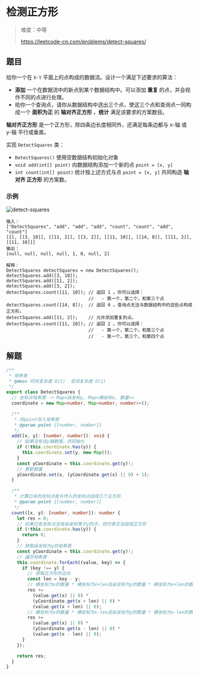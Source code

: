# 检测正方形

> 难度：中等
>
> https://leetcode-cn.com/problems/detect-squares/

## 题目

给你一个在 `X-Y` 平面上的点构成的数据流。设计一个满足下述要求的算法：

- **添加** 一个在数据流中的新点到某个数据结构中。可以添加 **重复** 的点，并会视
  作不同的点进行处理。
- 给你一个查询点，请你从数据结构中选出三个点，使这三个点和查询点一同构成一个
  **面积为正** 的 **轴对齐正方形** ，**统计** 满足该要求的方案数目。

**轴对齐正方形** 是一个正方形，除四条边长度相同外，还满足每条边都与 x-轴 或 y-轴
平行或垂直。

实现 `DetectSquares` 类：

- `DetectSquares()` 使用空数据结构初始化对象
- `void add(int[] point)` 向数据结构添加一个新的点 `point = [x, y]`
- `int count(int[] point)` 统计按上述方式与点 `point = [x, y]` 共同构造 **轴对齐
  正方形** 的方案数。

### 示例

![detect-squares](https://user-images.githubusercontent.com/54696834/159102056-1f78a9b2-14ca-4416-9b54-69581e5bc29d.png)

```
输入：
["DetectSquares", "add", "add", "add", "count", "count", "add", "count"]
[[], [[3, 10]], [[11, 2]], [[3, 2]], [[11, 10]], [[14, 8]], [[11, 2]], [[11, 10]]]
输出：
[null, null, null, null, 1, 0, null, 2]

解释：
DetectSquares detectSquares = new DetectSquares();
detectSquares.add([3, 10]);
detectSquares.add([11, 2]);
detectSquares.add([3, 2]);
detectSquares.count([11, 10]); // 返回 1 。你可以选择：
                               //   - 第一个，第二个，和第三个点
detectSquares.count([14, 8]);  // 返回 0 。查询点无法与数据结构中的这些点构成正方形。
detectSquares.add([11, 2]);    // 允许添加重复的点。
detectSquares.count([11, 10]); // 返回 2 。你可以选择：
                               //   - 第一个，第二个，和第三个点
                               //   - 第一个，第三个，和第四个点
```

## 解题

```typescript
/**
 * 哈希表
 * @desc 时间复杂度 O(1)  空间复杂度 O(1)
 */
export class DetectSquares {
  // 坐标点哈希表 -> Map<纵坐标y, Map<横坐标x, 数量>>
  coordinate = new Map<number, Map<number, number>>();

  /**
   * 将point存入哈希表
   * @param point {[number, number]}
   */
  add([x, y]: [number, number]): void {
    // 如果没有该y轴数据，则初始化
    if (!this.coordinate.has(y)) {
      this.coordinate.set(y, new Map());
    }
    const yCoordinate = this.coordinate.get(y)!;
    // 更新数量
    yCoordinate.set(x, (yCoordinate.get(x) || 0) + 1);
  }

  /**
   * 计算已有的坐标点能与传入的坐标点组成几个正方形
   * @param point {[number, number]}
   */
  count([x, y]: [number, number]): number {
    let res = 0;
    // 如果已有坐标点没有纵坐标等于y的点，则代表无法组成正方形
    if (!this.coordinate.has(y)) {
      return 0;
    }
    // 获取纵坐标为y的哈希表
    const yCoordinate = this.coordinate.get(y)!;
    // 遍历哈希表
    this.coordinate.forEach((value, key) => {
      if (key !== y) {
        // 获取正方形的边长
        const len = key - y;
        // 横坐标为x的数量 * 横坐标为x+len且纵坐标为y的数量 * 横坐标为x+len的数量
        res +=
          (value.get(x) || 0) *
          (yCoordinate.get(x + len) || 0) *
          (value.get(x + len) || 0);
        // 横坐标为x的数量 * 横坐标为x-len且纵坐标为y的数量 * 横坐标为x-len的数量
        res +=
          (value.get(x) || 0) *
          (yCoordinate.get(x - len) || 0) *
          (value.get(x - len) || 0);
      }
    });

    return res;
  }
}
```
